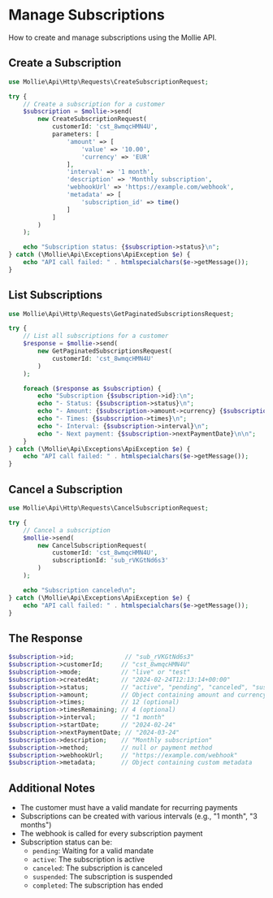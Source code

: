 # Manage Subscriptions

How to create and manage subscriptions using the Mollie API.

## Create a Subscription

```php
use Mollie\Api\Http\Requests\CreateSubscriptionRequest;

try {
    // Create a subscription for a customer
    $subscription = $mollie->send(
        new CreateSubscriptionRequest(
            customerId: 'cst_8wmqcHMN4U',
            parameters: [
                'amount' => [
                    'value' => '10.00',
                    'currency' => 'EUR'
                ],
                'interval' => '1 month',
                'description' => 'Monthly subscription',
                'webhookUrl' => 'https://example.com/webhook',
                'metadata' => [
                    'subscription_id' => time()
                ]
            ]
        )
    );

    echo "Subscription status: {$subscription->status}\n";
} catch (\Mollie\Api\Exceptions\ApiException $e) {
    echo "API call failed: " . htmlspecialchars($e->getMessage());
}
```

## List Subscriptions

```php
use Mollie\Api\Http\Requests\GetPaginatedSubscriptionsRequest;

try {
    // List all subscriptions for a customer
    $response = $mollie->send(
        new GetPaginatedSubscriptionsRequest(
            customerId: 'cst_8wmqcHMN4U'
        )
    );

    foreach ($response as $subscription) {
        echo "Subscription {$subscription->id}:\n";
        echo "- Status: {$subscription->status}\n";
        echo "- Amount: {$subscription->amount->currency} {$subscription->amount->value}\n";
        echo "- Times: {$subscription->times}\n";
        echo "- Interval: {$subscription->interval}\n";
        echo "- Next payment: {$subscription->nextPaymentDate}\n\n";
    }
} catch (\Mollie\Api\Exceptions\ApiException $e) {
    echo "API call failed: " . htmlspecialchars($e->getMessage());
}
```

## Cancel a Subscription

```php
use Mollie\Api\Http\Requests\CancelSubscriptionRequest;

try {
    // Cancel a subscription
    $mollie->send(
        new CancelSubscriptionRequest(
            customerId: 'cst_8wmqcHMN4U',
            subscriptionId: 'sub_rVKGtNd6s3'
        )
    );

    echo "Subscription canceled\n";
} catch (\Mollie\Api\Exceptions\ApiException $e) {
    echo "API call failed: " . htmlspecialchars($e->getMessage());
}
```

## The Response

```php
$subscription->id;              // "sub_rVKGtNd6s3"
$subscription->customerId;     // "cst_8wmqcHMN4U"
$subscription->mode;           // "live" or "test"
$subscription->createdAt;      // "2024-02-24T12:13:14+00:00"
$subscription->status;         // "active", "pending", "canceled", "suspended", "completed"
$subscription->amount;         // Object containing amount and currency
$subscription->times;          // 12 (optional)
$subscription->timesRemaining; // 4 (optional)
$subscription->interval;       // "1 month"
$subscription->startDate;      // "2024-02-24"
$subscription->nextPaymentDate; // "2024-03-24"
$subscription->description;    // "Monthly subscription"
$subscription->method;         // null or payment method
$subscription->webhookUrl;     // "https://example.com/webhook"
$subscription->metadata;       // Object containing custom metadata
```

## Additional Notes

- The customer must have a valid mandate for recurring payments
- Subscriptions can be created with various intervals (e.g., "1 month", "3 months")
- The webhook is called for every subscription payment
- Subscription status can be:
  - `pending`: Waiting for a valid mandate
  - `active`: The subscription is active
  - `canceled`: The subscription is canceled
  - `suspended`: The subscription is suspended
  - `completed`: The subscription has ended
